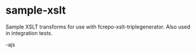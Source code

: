 sample-xslt
===========================

Sample XSLT transforms for use with fcrepo-xslt-triplegenerator.
Also used in integration tests.

-ajs
